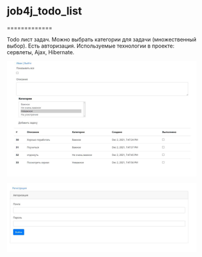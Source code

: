 # job4j_todo_list
=============

Todo лист задач.
Можно выбрать категории для задачи (множественный выбор). Есть авторизация. 
Используемые технологии в проекте: сервлеты, Ajax, Hibernate.

![ScreenShot](images/Screenshot_725.jpg)

![ScreenShot](images/Screenshot_726.jpg)
